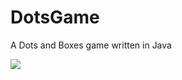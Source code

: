 # DotsGame
A Dots and Boxes game written in Java

![](https://media3.giphy.com/media/v1.Y2lkPTc5MGI3NjExYmRkNWZjMDU0YjIxNjBmMDliOGQ3ZjdiYTg4MmY5MTRiYmVjNzU4NCZlcD12MV9pbnRlcm5hbF9naWZzX2dpZklkJmN0PWc/whU9bGw6jHdLdONazG/giphy.gif)
